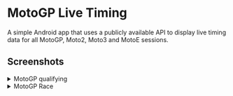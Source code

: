 # MotoGP Live Timing
A simple Android app that uses a publicly available API to display live timing data for all MotoGP, Moto2, Moto3 and MotoE sessions.

## Screenshots
<details>
  <summary>MotoGP qualifying</summary>
  
  ![qualifying1](https://github.com/VBingley/MotoGpTimetable/blob/master/screenshots/MotoGP_Qualifying1.png)
  ![qualifying2](https://github.com/VBingley/MotoGpTimetable/blob/master/screenshots/MotoGP_Qualifying2.png)
</details>
<details>
  <summary>MotoGP Race</summary>
  
  ![race](https://github.com/VBingley/MotoGpTimetable/tbd/temp.png)
</details>

